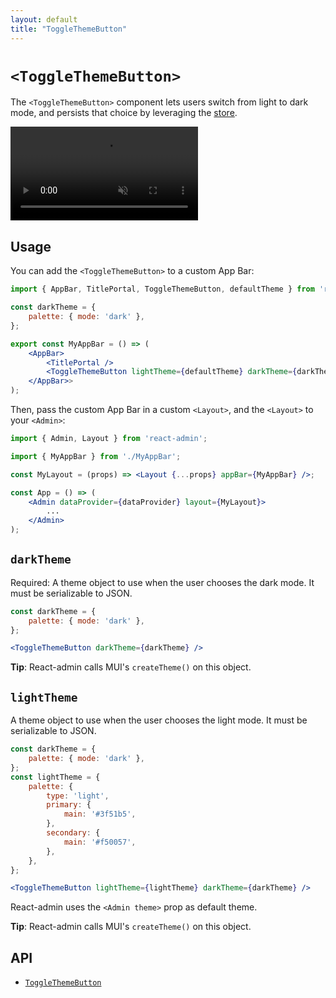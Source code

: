 ```yaml
---
layout: default
title: "ToggleThemeButton"
---
```


# `<ToggleThemeButton>`

The `<ToggleThemeButton>` component lets users switch from light to dark mode, and persists that choice by leveraging the [store](./Store.md).

<video controls autoplay muted loop>
  <source src="./img/ToggleThemeButton.webm" type="video/webm">
  Your browser does not support the video tag.
</video>


## Usage

You can add the `<ToggleThemeButton>` to a custom App Bar:

```jsx
import { AppBar, TitlePortal, ToggleThemeButton, defaultTheme } from 'react-admin';

const darkTheme = {
    palette: { mode: 'dark' },
};

export const MyAppBar = () => (
    <AppBar>
        <TitlePortal />
        <ToggleThemeButton lightTheme={defaultTheme} darkTheme={darkTheme} />
    </AppBar>>
);
```

Then, pass the custom App Bar in a custom `<Layout>`, and the `<Layout>` to your `<Admin>`:

```jsx
import { Admin, Layout } from 'react-admin';

import { MyAppBar } from './MyAppBar';

const MyLayout = (props) => <Layout {...props} appBar={MyAppBar} />;

const App = () => (
    <Admin dataProvider={dataProvider} layout={MyLayout}>
        ...
    </Admin>
);
```

## `darkTheme`

Required: A theme object to use when the user chooses the dark mode. It must be serializable to JSON.

```jsx
const darkTheme = {
    palette: { mode: 'dark' },
};

<ToggleThemeButton darkTheme={darkTheme} />
```

**Tip**: React-admin calls MUI's `createTheme()` on this object. 

## `lightTheme`

A theme object to use when the user chooses the light mode. It must be serializable to JSON.

```jsx
const darkTheme = {
    palette: { mode: 'dark' },
};
const lightTheme = {
    palette: {
        type: 'light',
        primary: {
            main: '#3f51b5',
        },
        secondary: {
            main: '#f50057',
        },
    },
};

<ToggleThemeButton lightTheme={lightTheme} darkTheme={darkTheme} />
```

React-admin uses the `<Admin theme>` prop as default theme.

**Tip**: React-admin calls MUI's `createTheme()` on this object. 

## API

* [`ToggleThemeButton`]

[`ToggleThemeButton`]: https://github.com/marmelab/react-admin/blob/master/packages/ra-ui-materialui/src/button/ToggleThemeButton.jsx

